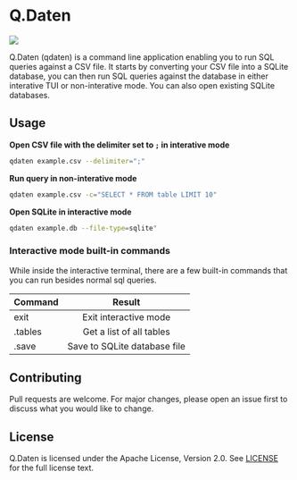 # Q.Daten
<img src="https://img.shields.io/badge/maintenance-under%20development-informational"/>


Q.Daten (qdaten) is a command line application enabling you to run SQL queries against a CSV file. It starts by converting your CSV file into a SQLite database, you can then run SQL queries against the database in either interative TUI or non-interative mode. You can also open existing SQLite databases.

## Usage
**Open CSV file with the delimiter set to `;` in interative mode**
```bash
qdaten example.csv --delimiter=";"
```

**Run query in non-interative mode**
```bash
qdaten example.csv -c="SELECT * FROM table LIMIT 10" 
```

**Open SQLite in interactive mode**
```bash
qdaten example.db --file-type=sqlite" 
```

### Interactive mode built-in commands
While inside the interactive terminal, there are a few built-in commands that you can run besides normal sql queries.

| Command       | Result                       | 
| ------------- |:----------------------------:|
| exit          | Exit interactive mode        |
|.tables        | Get a list of all tables     |
|.save          | Save to SQLite database file |

## Contributing
Pull requests are welcome. For major changes, please open an issue first
to discuss what you would like to change.

## License

Q.Daten is licensed under the Apache License, Version 2.0. See [LICENSE](LICENSE) for the full license text.